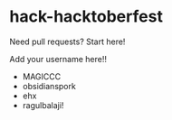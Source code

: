 # hack-hacktoberfest
Need pull requests? Start here!

Add your username here!!

- MAGICCC
- obsidianspork
- ehx
- ragulbalaji!
